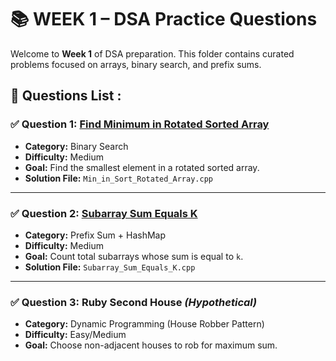 # 📚 WEEK 1 – DSA Practice Questions

Welcome to **Week 1** of DSA preparation. This folder contains curated problems focused on arrays, binary search, and prefix sums.

## 🔖 Questions List :

### ✅ Question 1: [Find Minimum in Rotated Sorted Array](https://leetcode.com/problems/find-minimum-in-rotated-sorted-array/)
- **Category:** Binary Search
- **Difficulty:** Medium
- **Goal:** Find the smallest element in a rotated sorted array.
- **Solution File:** `Min_in_Sort_Rotated_Array.cpp`

---

### ✅ Question 2: [Subarray Sum Equals K](https://leetcode.com/problems/subarray-sum-equals-k/)
- **Category:** Prefix Sum + HashMap
- **Difficulty:** Medium
- **Goal:** Count total subarrays whose sum is equal to `k`.
- **Solution File:** `Subarray_Sum_Equals_K.cpp`

---

### ✅ Question 3: Ruby Second House *(Hypothetical)*
- **Category:** Dynamic Programming (House Robber Pattern)
- **Difficulty:** Easy/Medium
- **Goal:** Choose non-adjacent houses to rob for maximum sum.
